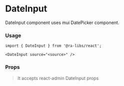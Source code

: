 # DateInput

DateInput component uses mui DatePicker component.


### Usage

```tsx
import { DateInput } from '@ra-libs/react';

<DateInput source="<source>" />
```

### Props

> It accepts react-admin DateInput props